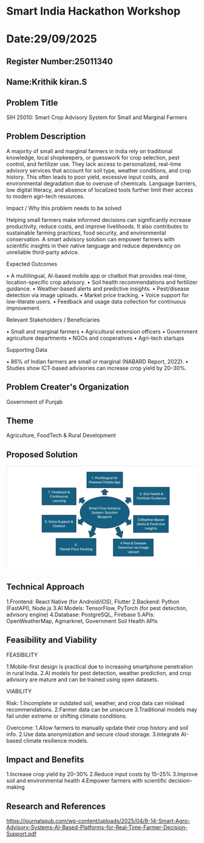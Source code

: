 # Smart India Hackathon Workshop
# Date:29/09/2025
## Register Number:25011340
## Name:Krithik kiran.S
## Problem Title
SIH 25010: Smart Crop Advisory System for Small and Marginal Farmers
## Problem Description
A majority of small and marginal farmers in India rely on traditional knowledge, local shopkeepers, or guesswork for crop selection, pest control, and fertilizer use. They lack access to personalized, real-time advisory services that account for soil type, weather conditions, and crop history. This often leads to poor yield, excessive input costs, and environmental degradation due to overuse of chemicals. Language barriers, low digital literacy, and absence of localized tools further limit their access to modern agri-tech resources.

Impact / Why this problem needs to be solved

Helping small farmers make informed decisions can significantly increase productivity, reduce costs, and improve livelihoods. It also contributes to sustainable farming practices, food security, and environmental conservation. A smart advisory solution can empower farmers with scientific insights in their native language and reduce dependency on unreliable third-party advice.

Expected Outcomes

• A multilingual, AI-based mobile app or chatbot that provides real-time, location-specific crop advisory.
• Soil health recommendations and fertilizer guidance.
• Weather-based alerts and predictive insights.
• Pest/disease detection via image uploads.
• Market price tracking.
• Voice support for low-literate users.
• Feedback and usage data collection for continuous improvement.

Relevant Stakeholders / Beneficiaries

• Small and marginal farmers
• Agricultural extension officers
• Government agriculture departments
• NGOs and cooperatives
• Agri-tech startups

Supporting Data

• 86% of Indian farmers are small or marginal (NABARD Report, 2022).
• Studies show ICT-based advisories can increase crop yield by 20–30%.

## Problem Creater's Organization
Government of Punjab

## Theme
Agriculture, FoodTech & Rural Development

## Proposed Solution
![alt text](<Screenshot 2025-09-29 205337.png>)

## Technical Approach
1.Frontend: React Native (for Android/iOS), Flutter
2.Backend: Python (FastAPI), Node.js
3.AI Models: TensorFlow, PyTorch (for pest detection, advisory engine)
4.Database: PostgreSQL, Firebase
5.APIs: OpenWeatherMap, Agmarknet, Government Soil Health APIs

## Feasibility and Viability
FEASIBILITY

1.Mobile-first design is practical due to increasing smartphone penetration in rural India.
2.AI models for pest detection, weather prediction, and crop advisory are mature and can be trained using open datasets.

VIABILITY

Risk:
1.Incomplete or outdated soil, weather, and crop data can mislead recommendations.
2.Farmer data can be unsecure
3.Traditional models may fail under extreme or shifting climate conditions.

Overcome:
1.Allow farmers to manually update their crop history and soil info.
2.Use data anonymization and secure cloud storage.
3.Integrate AI-based climate resilience models.

## Impact and Benefits
1.Increase crop yield by 20–30%
2.Reduce input costs by 15–25%
3.Improve soil and environmental health
4.Empower farmers with scientific decision-making

## Research and References
https://journalspub.com/wp-content/uploads/2025/04/8-14-Smart-Agro-Advisory-Systems-AI-Based-Platforms-for-Real-Time-Farmer-Decision-Support.pdf

